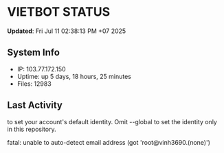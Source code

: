 # VIETBOT STATUS
**Updated**: Fri Jul 11 02:38:13 PM +07 2025

## System Info
- IP: 103.77.172.150
- Uptime: up 5 days, 18 hours, 25 minutes
- Files: 12983

## Last Activity

to set your account's default identity.
Omit --global to set the identity only in this repository.

fatal: unable to auto-detect email address (got 'root@vinh3690.(none)')
